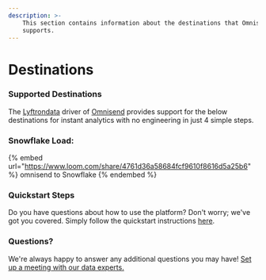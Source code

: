 ```yaml
---
description: >-
    This section contains information about the destinations that Omnisend
    supports.
---
```


# Destinations

### Supported Destinations

The [Lyftrondata](https://www.lyftrondata.com/) driver of [Omnisend](https://www.lyftrondata.com/integration/marketing-analytics/omnisend/) provides support for the below destinations for instant analytics with no engineering in just 4 simple steps.

### Snowflake Load:

{% embed url="https://www.loom.com/share/4761d36a58684fcf9610f8616d5a25b6" %}
omnisend to Snowflake
{% endembed %}

### Quickstart Steps

Do you have questions about how to use the platform? Don't worry; we've got you covered. Simply follow the quickstart instructions [here](README.md).

### Questions? <a href="#questions" id="questions"></a>

We're always happy to answer any additional questions you may have! [Set up a meeting with our data experts.](https://www.lyftrondata.com/book-a-meeting/)
